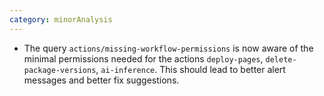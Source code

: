 ```yaml
---
category: minorAnalysis
---
```

* The query `actions/missing-workflow-permissions` is now aware of the minimal permissions needed for the actions `deploy-pages`, `delete-package-versions`, `ai-inference`. This should lead to better alert messages and better fix suggestions.
